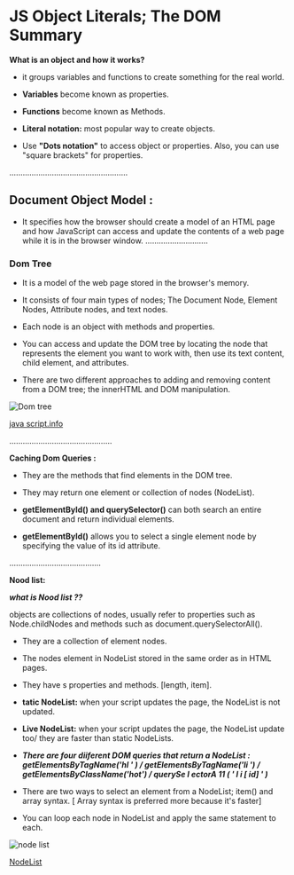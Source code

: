 # JS Object Literals; The DOM Summary 

**What is an object and how it works?** 

* it groups variables and functions to create something for the real world.

* **Variables** become known as properties. 


* **Functions** become known as Methods. 


* **Literal notation:** most popular way to create objects.

* Use **"Dots notation"** to access object or properties. Also, you can use "square brackets" for properties.

.....................................................

## Document Object Model : 

- It specifies how the browser should create a model of an HTML page and how JavaScript can access and update the contents of a web 
page while it is in the browser window. 
............................

### Dom Tree 

* It is a model of the web page stored in the browser's memory. 


* It consists of four main types of nodes; The Document Node, Element Nodes,  Attribute nodes, and text nodes.


* Each node is an object with methods and properties. 


* You can access and update the DOM tree by locating the node that represents the element you want to work with, then use its text 
content, child element, and attributes. 

* There are two different approaches to adding and removing content from a DOM tree; the innerHTML and DOM manipulation.


![Dom tree](https://s3.amazonaws.com/after-school-assets/dom.jpg)

[java script.info]( https://javascript.info/dom-nodes)
 

..............................................

**Caching Dom Queries :**

- They are the methods that find elements in the DOM tree. 
>>>>>>>
- They may return one element or collection of nodes (NodeList). 
>>>>>>>
- **getElementById() and querySelector()** can both search an entire document and return individual elements. 
>>>>>>>

- **getElementById()** allows you to select a single element node by specifying the value of its id attribute.

.........................................


**Nood list:** 

***what is Nood list ??***

 objects are collections of nodes, usually refer to  properties such as Node.childNodes and methods such as document.querySelectorAll().  


 - They are a collection of element nodes. 
>>>>>>>
 - The nodes element in NodeList stored in the same order as in HTML pages.
>>>>>>>
- They have s properties and methods. [length, item].
>>>>>
- **tatic NodeList:** when your script updates the page, the NodeList is not updated. 
>>>>>>
- **Live NodeList:**  when your script updates the page, the NodeList update too/  they are faster than static NodeLists. 
>>>>>
- ***There are four diiferent DOM queries that return a NodeList : getElementsByTagName('hl ' ) / getElementsByTagName('li ') /
getElementsByClassName('hot') / querySe l ectorA 11 ( ' l i [ id] ' )*** 
>>>>>>>>>>>

- There are two ways to select an element from a NodeList; item() and array syntax. [ Array syntax is preferred more because it's faster] 
>>>>>>>>>>

- You can loop each node in NodeList and apply the same statement to each. 


![ node list ]( https://www.w3schools.com/xml/nodelist.gif)


[NodeList
](https://developer.mozilla.org/en-US/docs/Web/API/NodeList)



